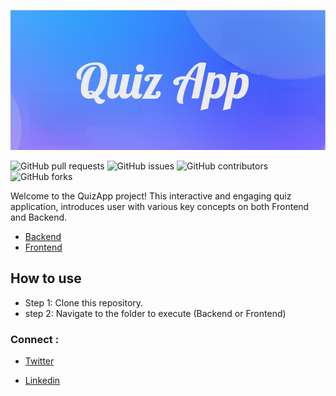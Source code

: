 ![!\[Alt text\](<Quiz_App (3).png>)](<backend/doc/images/Quiz_App (3).png>)

![GitHub pull requests](https://img.shields.io/github/issues-pr-raw/sayedazharsabri/Quiz-App-REST-API-TS-Mongoose)
![GitHub issues](https://img.shields.io/github/issues/sayedazharsabri/Quiz-App-REST-API-TS-Mongoose)
![GitHub contributors](https://img.shields.io/github/contributors/sayedazharsabri/Quiz-App-REST-API-TS-Mongoose)
![GitHub forks](https://img.shields.io/github/forks/sayedazharsabri/Quiz-App-REST-API-TS-Mongoose)

Welcome to the QuizApp project! This interactive and engaging quiz application, introduces user with various key concepts on both Frontend and Backend. 

- [Backend](backend/README.md)
- [Frontend](frontend/README.md)

## How to use
- Step 1: Clone this repository.
- step 2: Navigate to the folder to execute (Backend or Frontend)


### Connect :
- [Twitter](https://twitter.com/SayedAzharSabri)

- [Linkedin](https://www.linkedin.com/in/sayedazharsabri/)

